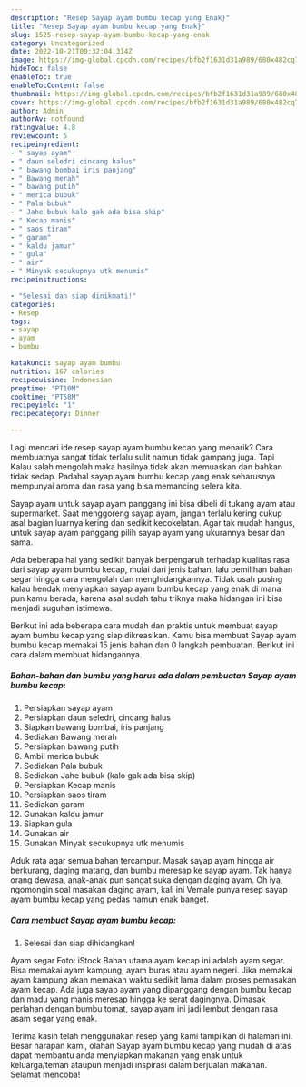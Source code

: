 ```yaml
---
description: "Resep Sayap ayam bumbu kecap yang Enak}"
title: "Resep Sayap ayam bumbu kecap yang Enak}"
slug: 1525-resep-sayap-ayam-bumbu-kecap-yang-enak
category: Uncategorized
date: 2022-10-21T00:32:04.314Z
image: https://img-global.cpcdn.com/recipes/bfb2f1631d31a989/680x482cq70/sayap-ayam-bumbu-kecap-foto-resep-utama.jpg
hideToc: false
enableToc: true
enableTocContent: false
thumbnail: https://img-global.cpcdn.com/recipes/bfb2f1631d31a989/680x482cq70/sayap-ayam-bumbu-kecap-foto-resep-utama.jpg
cover: https://img-global.cpcdn.com/recipes/bfb2f1631d31a989/680x482cq70/sayap-ayam-bumbu-kecap-foto-resep-utama.jpg
author: Admin
authorAv: notfound
ratingvalue: 4.8
reviewcount: 5
recipeingredient:
- " sayap ayam"
- " daun seledri cincang halus"
- " bawang bombai iris panjang"
- " Bawang merah"
- " bawang putih"
- " merica bubuk"
- " Pala bubuk"
- " Jahe bubuk kalo gak ada bisa skip"
- " Kecap manis"
- " saos tiram"
- " garam"
- " kaldu jamur"
- " gula"
- " air"
- " Minyak secukupnya utk menumis"
recipeinstructions:

- "Selesai dan siap dinikmati!"
categories:
- Resep
tags:
- sayap
- ayam
- bumbu

katakunci: sayap ayam bumbu 
nutrition: 167 calories
recipecuisine: Indonesian
preptime: "PT10M"
cooktime: "PT58M"
recipeyield: "1"
recipecategory: Dinner

---
```



Lagi mencari ide resep sayap ayam bumbu kecap yang menarik? Cara membuatnya sangat tidak terlalu sulit namun tidak gampang juga. Tapi Kalau salah mengolah maka hasilnya tidak akan memuaskan dan bahkan tidak sedap. Padahal sayap ayam bumbu kecap yang enak seharusnya mempunyai aroma dan rasa yang bisa memancing selera kita.


Sayap ayam untuk sayap ayam panggang ini bisa dibeli di tukang ayam atau supermarket. Saat menggoreng sayap ayam, jangan terlalu kering cukup asal bagian luarnya kering dan sedikit kecokelatan. Agar tak mudah hangus, untuk sayap ayam panggang pilih sayap ayam yang ukurannya besar dan sama.

Ada beberapa hal yang sedikit banyak berpengaruh terhadap kualitas rasa dari sayap ayam bumbu kecap, mulai dari jenis bahan, lalu pemilihan bahan segar hingga cara mengolah dan menghidangkannya. Tidak usah pusing kalau hendak menyiapkan sayap ayam bumbu kecap yang enak di mana pun kamu berada, karena asal sudah tahu triknya maka hidangan ini bisa menjadi suguhan istimewa.


Berikut ini ada beberapa cara mudah dan praktis untuk membuat sayap ayam bumbu kecap yang siap dikreasikan. Kamu bisa membuat Sayap ayam bumbu kecap memakai 15 jenis bahan dan 0 langkah pembuatan. Berikut ini cara dalam membuat hidangannya.

<!--inarticleads1-->

##### Bahan-bahan dan bumbu yang harus ada dalam pembuatan Sayap ayam bumbu kecap:

1. Persiapkan  sayap ayam
1. Persiapkan  daun seledri, cincang halus
1. Siapkan  bawang bombai, iris panjang
1. Sediakan  Bawang merah
1. Persiapkan  bawang putih
1. Ambil  merica bubuk
1. Sediakan  Pala bubuk
1. Sediakan  Jahe bubuk (kalo gak ada bisa skip)
1. Persiapkan  Kecap manis
1. Persiapkan  saos tiram
1. Sediakan  garam
1. Gunakan  kaldu jamur
1. Siapkan  gula
1. Gunakan  air
1. Gunakan  Minyak secukupnya utk menumis


Aduk rata agar semua bahan tercampur. Masak sayap ayam hingga air berkurang, daging matang, dan bumbu meresap ke sayap ayam. Tak hanya orang dewasa, anak-anak pun sangat suka dengan daging ayam. Oh iya, ngomongin soal masakan daging ayam, kali ini Vemale punya resep sayap ayam bumbu kecap yang pedas namun enak banget. 

<!--inarticleads2-->

##### Cara membuat Sayap ayam bumbu kecap:


1. Selesai dan siap dihidangkan!

Ayam segar Foto: iStock Bahan utama ayam kecap ini adalah ayam segar. Bisa memakai ayam kampung, ayam buras atau ayam negeri. Jika memakai ayam kampung akan memakan waktu sedikit lama dalam proses pemasakan ayam kecap. Ada juga sayap ayam yang dipanggang dengan bumbu kecap dan madu yang manis meresap hingga ke serat dagingnya. Dimasak perlahan dengan bumbu tomat, sayap ayam ini jadi lembut dengan rasa asam segar yang enak. 

Terima kasih telah menggunakan resep yang kami tampilkan di halaman ini. Besar harapan kami, olahan Sayap ayam bumbu kecap yang mudah di atas dapat membantu anda menyiapkan makanan yang enak untuk keluarga/teman ataupun menjadi inspirasi dalam berjualan makanan. Selamat mencoba!
